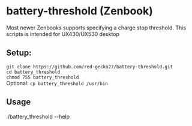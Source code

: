 # battery-threshold (Zenbook)
Most newer Zenbooks supports specifying a charge stop threshold. This scripts is intended for UX430/UX530 desktop

## Setup:
`git clone https://github.com/red-gecko27/battery-threshold.git`  
`cd battery_threshold`  
`chmod 755 battery_threshold`  
Optional: `cp battery_threshold /usr/bin`  

## Usage
./battery_threshold --help
